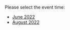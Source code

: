 Please select the event time:

- [June 2022](https://github.com/IBM/cp4ba-tech-jam/tree/main/Presentations%20%26%20Recordings/APAC/June%202022)
- [August 2022](https://github.com/IBM/cp4ba-tech-jam/tree/main/Presentations%20%26%20Recordings/APAC/August%202022)
